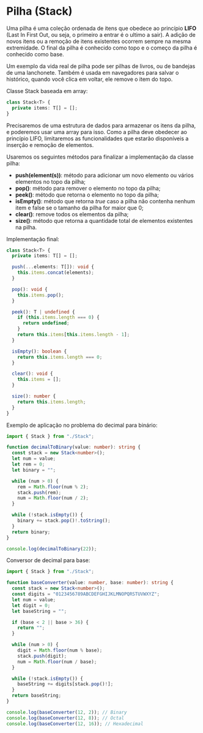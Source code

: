 # Pilha (Stack)

Uma pilha é uma coleção ordenada de itens que obedece ao princípio **LIFO** (Last In First Out, ou seja, o primeiro a entrar é o ultimo a sair). A adição de novos itens ou a remoção de itens existentes ocorrem sempre na mesma extremidade. O final da pilha é conhecido como topo e o começo da pilha é conhecido como base.

Um exemplo da vida real de pilha pode ser pilhas de livros, ou de bandejas de uma lanchonete. Também é usada em navegadores para salvar o histórico, quando você clica em voltar, ele remove o item do topo.

Classe Stack baseada em array:

```typescript
class Stack<T> {
  private items: T[] = [];
}
```

Precisaremos de uma estrutura de dados para armazenar os itens da pilha, e poderemos usar uma array para isso. Como a pilha deve obedecer ao princípio LIFO, limitaremos as funcionalidades que estarão disponíveis a inserção e remoção de elementos.

Usaremos os seguintes métodos para finalizar a implementação da classe pilha:

- **push(element(s))**: método para adicionar um novo elemento ou vários elementos no topo da pilha;
- **pop()**: método para remover o elemento no topo da pilha;
- **peek()**: método que retorna o elemento no topo da pilha;
- **isEmpty()**: método que retorna _true_ caso a pilha não contenha nenhum item e false se o tamanho da pilha for maior que 0;
- **clear()**: remove todos os elementos da pilha;
- **size()**: método que retorna a quantidade total de elementos existentes na pilha.

Implementação final:

```typescript
class Stack<T> {
  private items: T[] = [];

  push(...elements: T[]): void {
    this.items.concat(elements);
  }

  pop(): void {
    this.items.pop();
  }

  peek(): T | undefined {
    if (this.items.length === 0) {
      return undefined;
    }
    return this.items[this.items.length - 1];
  }

  isEmpty(): boolean {
    return this.items.length === 0;
  }

  clear(): void {
    this.items = [];
  }

  size(): number {
    return this.items.length;
  }
}
```

Exemplo de aplicação no problema do decimal para binário:

```typescript
import { Stack } from "./Stack";

function decimalToBinary(value: number): string {
  const stack = new Stack<number>();
  let num = value;
  let rem = 0;
  let binary = "";

  while (num > 0) {
    rem = Math.floor(num % 2);
    stack.push(rem);
    num = Math.floor(num / 2);
  }

  while (!stack.isEmpty()) {
    binary += stack.pop()!.toString();
  }
  return binary;
}

console.log(decimalToBinary(22));
```

Conversor de decimal para base:

```typescript
import { Stack } from "./Stack";

function baseConverter(value: number, base: number): string {
  const stack = new Stack<number>();
  const digits = "0123456789ABCDEFGHIJKLMNOPQRSTUVWXYZ";
  let num = value;
  let digit = 0;
  let baseString = "";

  if (base < 2 || base > 36) {
    return "";
  }

  while (num > 0) {
    digit = Math.floor(num % base);
    stack.push(digit);
    num = Math.floor(num / base);
  }

  while (!stack.isEmpty()) {
    baseString += digits[stack.pop()!];
  }
  return baseString;
}

console.log(baseConverter(12, 2)); // Binary
console.log(baseConverter(12, 8)); // Octal
console.log(baseConverter(12, 16)); // Hexadecimal
```

